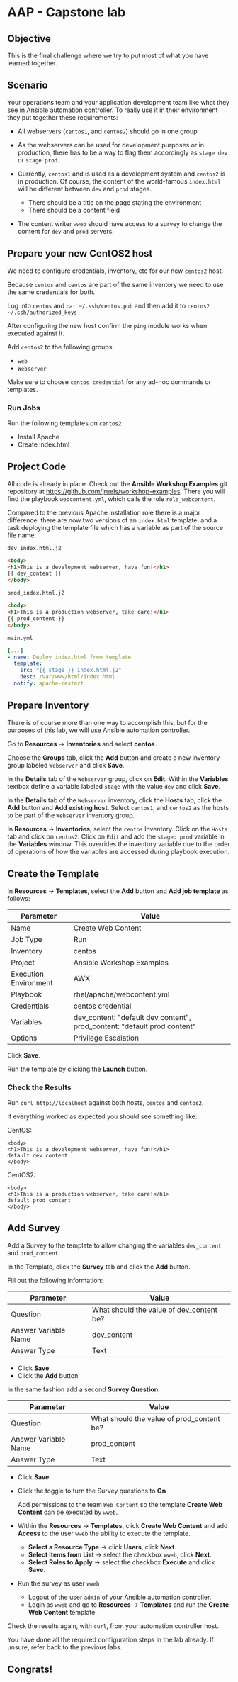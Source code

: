 # AAP - Capstone lab

## Objective

This is the final challenge where we try to put most of what you have learned together.



## Scenario

Your operations team and your application development team like what they see in Ansible automation controller. To really use it in their environment they put together these requirements:

* All webservers (`centos1`, and `centos2`) should go in one group

* As the webservers can be used for development purposes or in production, there has to be a way to flag them accordingly as `stage dev` or `stage prod`.

* Currently, `centos1` and is used as a development system and `centos2` is in production.
  Of course, the content of the world-famous `index.html` will be different between `dev` and `prod` stages.
  * There should be a title on the page stating the environment
  * There should be a content field
* The content writer `wweb` should have access to a survey to change the content for `dev` and `prod` servers.

## Prepare your new CentOS2 host

We need to configure credentials, inventory, etc for our new `centos2` host. 

Because `centos` and `centos` are part of the same inventory we need to use the same credentials for both. 

Log into `centos` and `cat ~/.ssh/centos.pub` and then add it to `centos2` `~/.ssh/authorized_keys`

After configuring the new host confirm the `ping` module works when executed against it. 

Add `centos2` to the following groups: 

* `web`
* `Webserver`

Make sure to choose `centos credential` for any ad-hoc commands or templates.



### Run Jobs

Run the following templates on `centos2`

* Install Apache 
* Create index.html 



## Project Code

All code is already in place. Check out the **Ansible Workshop Examples** git repository at https://github.com/jruels/workshop-examples. There you will find the playbook `webcontent.yml`, which calls the role `role_webcontent`.

Compared to the previous Apache installation role there is a major difference: there are now two versions of an `index.html` template, and a task deploying the template file which has a variable as part of the source file name:

`dev_index.html.j2`

```html
<body>
<h1>This is a development webserver, have fun!</h1>
{{ dev_content }}
</body>
```



`prod_index.html.j2`

```html
<body>
<h1>This is a production webserver, take care!</h1>
{{ prod_content }}
</body>
```



`main.yml`

```yaml
[...]
- name: Deploy index.html from template
  template:
    src: "{{ stage }}_index.html.j2"
    dest: /var/www/html/index.html
  notify: apache-restart
```



## Prepare Inventory

There is of course more than one way to accomplish this, but for the purposes of this lab, we will use Ansible automation controller.

Go to **Resources** -> **Inventories** and select **centos**.

Choose the **Groups** tab, click the **Add** button and create a new inventory group labeled `Webserver` and click **Save**.

In the **Details** tab of the `Webserver` group, click on **Edit**. Within the **Variables** textbox define a variable labeled `stage` with the value `dev` and click **Save**.

In the **Details** tab of the `Webserver` inventory, click the **Hosts** tab, click the **Add** button and **Add existing host**. Select `centos1`, and `centos2` as the hosts to be part of the `Webserver` inventory group.



In **Resources** -> **Inventories**, select the `centos` Inventory. Click on the `Hosts` tab and click on `centos2`. Click on `Edit` and add the `stage: prod` variable in the **Variables** window. This overrides the inventory variable due to the order of operations of how the variables are accessed during playbook execution.



## Create the Template

In **Resources** -> **Templates**, select the **Add** button and **Add job template** as follows:

| Parameter             | Value                                                        |
| --------------------- | ------------------------------------------------------------ |
| Name                  | Create Web Content                                           |
| Job Type              | Run                                                          |
| Inventory             | centos                                                       |
| Project               | Ansible Workshop Examples                                    |
| Execution Environment | AWX                                                          |
| Playbook              | rhel/apache/webcontent.yml                                   |
| Credentials           | centos credential                                            |
| Variables             | dev_content: "default dev content", prod_content: "default prod content" |
| Options               | Privilege Escalation                                         |

Click **Save**.

Run the template by clicking the **Launch** button.

### Check the Results

Run `curl http://localhost` against both hosts, `centos` and `centos2`. 



If everything worked as expected you should see something like: 

CentOS: 

```
<body>
<h1>This is a development webserver, have fun!</h1>
default dev content
</body>
```



CentOS2:

```
<body>
<h1>This is a production webserver, take care!</h1>
default prod content
</body>
```



## Add Survey

Add a Survey to the template to allow changing the variables `dev_content` and `prod_content`. 

In the Template, click the **Survey** tab and click the **Add** button. 

Fill out the following information:

| Parameter            | Value                                    |
| -------------------- | ---------------------------------------- |
| Question             | What should the value of dev_content be? |
| Answer Variable Name | dev_content                              |
| Answer Type          | Text                                     |

- Click **Save**
- Click the **Add** button

In the same fashion add a second **Survey Question**

| Parameter            | Value                                     |
| -------------------- | ----------------------------------------- |
| Question             | What should the value of prod_content be? |
| Answer Variable Name | prod_content                              |
| Answer Type          | Text                                      |

- Click **Save**

- Click the toggle to turn the Survey questions to **On**

  

  Add permissions to the team `Web Content` so the template **Create Web Content** can be executed by `wweb`.

- Within the **Resources** -> **Templates**, click **Create Web Content** and add **Access** to the user `wweb` the ability to execute the template.

  - **Select a Resource Type** -> click **Users**, click **Next**.
  - **Select Items from List** -> select the checkbox `wweb`, click **Next**.
  - **Select Roles to Apply** -> select the checkbox **Execute** and click **Save**.

- Run the survey as user `wweb`

  - Logout of the user `admin` of your Ansible automation controller.
  - Login as `wweb` and go to **Resources** -> **Templates** and run the **Create Web Content** template.

Check the results again, with `curl`, from your automation controller host.



You have done all the required configuration steps in the lab already. If unsure, refer back to the previous labs.



## Congrats! 



